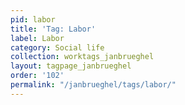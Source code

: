 ```yaml
---
pid: labor
title: 'Tag: Labor'
label: Labor
category: Social life
collection: worktags_janbrueghel
layout: tagpage_janbrueghel
order: '102'
permalink: "/janbrueghel/tags/labor/"
---
```

